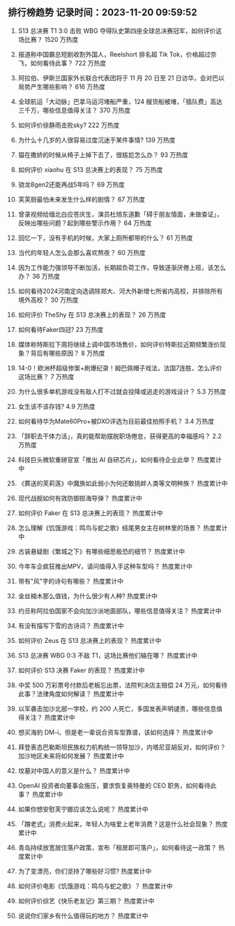 
## 排行榜趋势 记录时间：2023-11-20 09:59:52
  
  1. S13 总决赛 T1 3:0 击败 WBG 夺得队史第四座全球总决赛冠军，如何评价这场比赛？ 1520 万热度
    
  2. 报道称中国霸总短剧收割外国人，Reelshort 排名超 Tik Tok，价格超过奈飞，如何看待此事？ 722 万热度
    
  3. 阿拉伯、伊斯兰国家外长联合代表团将于 11 月 20 日至 21 日访华，会对巴以局势产生哪些影响？ 616 万热度
    
  4. 全球航运「大动脉」巴拿马运河堵船严重，124 艘货船被堵，「插队费」高达三千万，哪些信息值得关注？ 370 万热度
    
  5. 如何评价徐静雨击败sky? 222 万热度
    
  6. 为什么十几岁的人很容易过度沉迷于某件事情? 139 万热度
    
  7. 猫在撒娇的时候从椅子上掉下去了，很尴尬怎么办？ 93 万热度
    
  8. 如何评价 xiaohu 在 S13 总决赛上的表现？ 75 万热度
    
  9. 骁龙8gen2还能再战5年吗？ 69 万热度
    
  10. 芙芙厨最怕未来发生什么样的剧情？ 67 万热度
    
  11. 曾录视频给缅北白应苍庆生，演员杜旭东道歉「碍于朋友情面，未做查证」，反映出哪些问题？起到哪些警示作用？ 64 万热度
    
  12. 回忆一下，没有手机的时候，大家上厕所都带的什么？ 61 万热度
    
  13. 当代的年轻人怎么会那么喜欢熬夜？ 60 万热度
    
  14. 因为工作能力强领导不断加活，长期超负荷工作，导致逐渐厌倦上班，该怎么办？ 36 万热度
    
  15. 如何看待2024河南定向选调除郑大、河大外新增七所省内高校，并排除所有境外高校？ 30 万热度
    
  16. 如何评价 TheShy 在 S13 总决赛上的表现？ 26 万热度
    
  17. 如何看待Faker四冠? 23 万热度
    
  18. 媒体称特斯拉下周将继续上调中国市场售价，如何评价特斯拉近期频繁涨价现象？背后有哪些原因？ 8 万热度
    
  19. 14-0！欧洲杯超级惨案+刷爆纪录！姆巴佩帽子戏法，法国7连胜，怎么评价这场比赛？ 7 万热度
    
  20. 为什么很多单机游戏没有敌人打不过就会投降或逃走的游戏设计？ 5.3 万热度
    
  21. 女生该不该存钱? 4.9 万热度
    
  22. 如何看待华为Mate60Pro+被DXO评选为目前最佳拍照手机？ 3.4 万热度
    
  23. 「辞职去干体力活」，真的能帮助摆脱职场倦怠，获得更高的幸福感吗？ 2.2 万热度
    
  24. 科技巨头微软重磅官宣「推出 AI 自研芯片」，如何看待企业此举？ 热度累计中
    
  25. 《葬送的芙莉莲》中魔族如此弱小为何还敢挑衅人类等文明种族？ 热度累计中
    
  26. 现代战舰如何有效防御掠海导弹？ 热度累计中
    
  27. 如何评价 Faker 在 S13 总决赛上的表现？ 热度累计中
    
  28. 怎么理解《饥饿游戏：鸣鸟与蛇之歌》结尾男女主在树林里的场景？ 热度累计中
    
  29. 古装悬疑剧《繁城之下》有哪些细思极恐的细节？ 热度累计中
    
  30. 今年车企疯狂推出MPV，请问值得入手这种车型吗？ 热度累计中
    
  31. 带有"风"字的诗句有哪些？ 热度累计中
    
  32. 金丝楠木那么值钱，为什么很少有人种? 热度累计中
    
  33. 约旦称阿拉伯国家不会向加沙派地面部队，哪些信息值得关注？ 热度累计中
    
  34. 有没有描写下雪的古诗词？ 热度累计中
    
  35. 如何评价 Zeus 在 S13 总决赛上的表现？ 热度累计中
    
  36. S13 总决赛 WBG 0:3 不敌 T1，这场比赛他们输在哪？ 热度累计中
    
  37. 如何评价 S13 决赛 Faker 的表现？ 热度累计中
    
  38. 中奖 500 万彩票号付款后老板忘出票，法院判决店主赔偿 24 万元，如何看待此事？法律角度如何解读？ 热度累计中
    
  39. 以军袭击加沙北部一学校，约 200 人死亡，多国发表声明谴责，哪些信息值得关注？ 热度累计中
    
  40. 想买海豹 DM-i，但是老一辈说合资车型靠谱，该如何选择？ 热度累计中
    
  41. 拜登表态巴勒斯坦民族权力机构统一领导加沙，内塔尼亚胡反对，如何评价？加沙地区未来将如何发展？ 热度累计中
    
  42. 坟墓对中国人的意义是什么？ 热度累计中
    
  43. OpenAI 投资者向董事会施压，要求恢复奥特曼的 CEO 职务，如何看待此事？ 热度累计中
    
  44. 如果你想安慰芙宁娜应该怎么说呢？ 热度累计中
    
  45. 「蹭老式」消费火起来，年轻人为啥爱上老年消费？这是什么社会现象？ 热度累计中
    
  46. 青岛持续放宽居住落户政策，宣布「租房即可落户」，如何看待这一政策？ 热度累计中
    
  47. 为了变漂亮，你们坚持了哪些好习惯? 热度累计中
    
  48. 如何评价电影《饥饿游戏：鸣鸟与蛇之歌》？ 热度累计中
    
  49. 如何评价综艺《快乐老友记》第三期？ 热度累计中
    
  50. 说说你们家乡有什么值得玩的地方？ 热度累计中
    